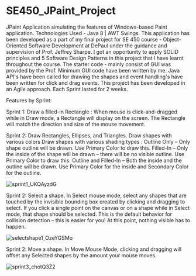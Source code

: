 # SE450_JPaint_Project
JPaint Application simulating the features of Windows-based Paint application. Technologies Used - Java 8 | AWT Swings. This application has been developed as a part of my final project for SE 450 course - Object-Oriented Software Development at DePaul under the guidance and supervision of Prof. Jeffrey Sharpe. I got an opportunity to apply SOLID principles and 5 Software Design Patterns in this project that I have learnt throughout the course. The starter code - mainly consist of GUI was provided by the Prof. Minimum GUI code have been written by me. Java API's have been called for drawing the shapes and event handling's have been written for click and drag events. This project has been developed in an Agile approach. Each Sprint lasted for 2 weeks. 

Features by Sprint: 

Sprint 1: Draw a filled-in Rectangle : When mouse is click-and-dragged while in Draw mode, a Rectangle will display on the screen. The Rectangle will match the direction and size of the mouse movement.

Sprint 2: Draw Rectangles, Ellipses, and Triangles. 
          Draw shapes with various colors
          Draw shapes with various shading types : 
            Outline Only – Only shape outline will be drawn. Use Primary Color to draw this. 
            Filled-In – Only the inside of the shape will be drawn – there will be no visible outline. Use Primary Color to draw this.
            Outline and Filled-In – Both the inside and the outline will be drawn. Use Primary Color for the inside and Secondary Color for the outline.
            

![sprint1_UKQAyzdG](https://user-images.githubusercontent.com/19336011/112191527-1a917500-8bd4-11eb-8a0b-5980b7606b7d.gif)

Sprint 2: Select a shape. In Select mouse mode, select any shapes that are touched by the invisible bounding box created by clicking and dragging to select.
          If you click a single point on the canvas or on a shape while in Select mode, that shape should be selected. 
          This is the default behavior for collision detection – this is easier for you! At this point, nothing visible has to happen.


![selectshape1_OzeYGSMo](https://user-images.githubusercontent.com/19336011/112184412-2f1e3f00-8bcd-11eb-96d5-4f8a76c5ac16.gif)

Sprint 2: Move a shape. In Move Mouse Mode, clicking and dragging will offset any Selected shapes by the amount your mouse moves.

![sprint3_chotQ3Z2](https://user-images.githubusercontent.com/19336011/112174359-59b7ca00-8bc4-11eb-9303-0a2f3e70b87b.gif)


